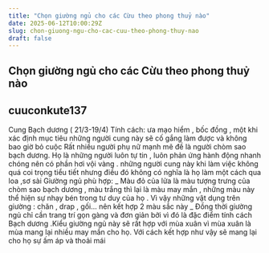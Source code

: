 ```yaml
---
title: "Chọn giường ngủ cho các Cừu theo phong thuỷ nào"
date: 2025-06-12T10:00:29Z
slug: chon-giuong-ngu-cho-cac-cuu-theo-phong-thuy-nao
draft: false
---
```


## Chọn giường ngủ cho các Cừu theo phong thuỷ nào

## cuuconkute137

Cung Bạch dương ( 21/3-19/4) 
Tính cách: ưa mạo hiểm , bốc đồng , một khi xác định mục tiêu những người cung này sẽ cố gắng làm được và không bao giờ bỏ cuộc 
Rất nhiều người phụ nữ mạnh mẽ đề là người chòm sao bạch dương. Họ là những người luôn tự tin , luôn phản ứng hành động nhanh chóng nên có phần hơi vội vàng .
những người cung này khi làm việc không quá coi trọng tiểu tiết nhưng điều đó không có nghĩa là họ làm một cách qua loa ,sơ sài 
Giường ngủ phù hợp: 
_ Màu đỏ của lửa là màu tượng trưng của chòm sao bạch dương , màu trắng thì lại là màu may mắn , những màu này thể hiện sự nhạy bén trong tư duy của họ . Vì vậy những vật dụng trên giường : chăn , drap , gối... nên kết hợp 2 màu sắc này 
_ Đồng thời giường ngủ chỉ cần trang trí gọn gàng và đơn giản bởi vì đó là đặc điểm tính cách Bạch dương .Kiểu giường ngủ này sẽ rất hợp với mùa xuân vì mùa xuân là mùa mang lại nhiều may mắn cho họ. Với cách kết hợp như vậy sẽ mang lại cho họ sự ấm áp và thoải mái
